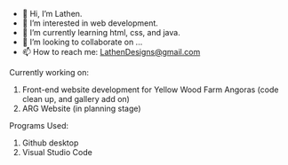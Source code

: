 - 👋 Hi, I’m Lathen. 
- 👀 I’m interested in web development.
- 🌱 I’m currently learning html, css, and java.
- 💞️ I’m looking to collaborate on ...
- 📫 How to reach me: LathenDesigns@gmail.com

Currently working on: 
1) Front-end website development for Yellow Wood Farm Angoras (code clean up, and gallery add on) 
2) ARG Website (in planning stage)

Programs Used:
1) Github desktop
2) Visual Studio Code
<!---
LathenDesigns/LathenDesigns is a ✨ special ✨ repository because its `README.md` (this file) appears on your GitHub profile.
You can click the Preview link to take a look at your changes.
--->
